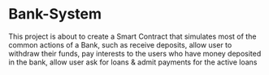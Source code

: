 # Bank-System
This project is about to create a Smart Contract that simulates most of the common actions of a Bank, such as receive deposits, allow user to withdraw their funds, pay interests to the users who have money deposited in the bank, allow user ask for loans &amp; admit payments for the active loans
